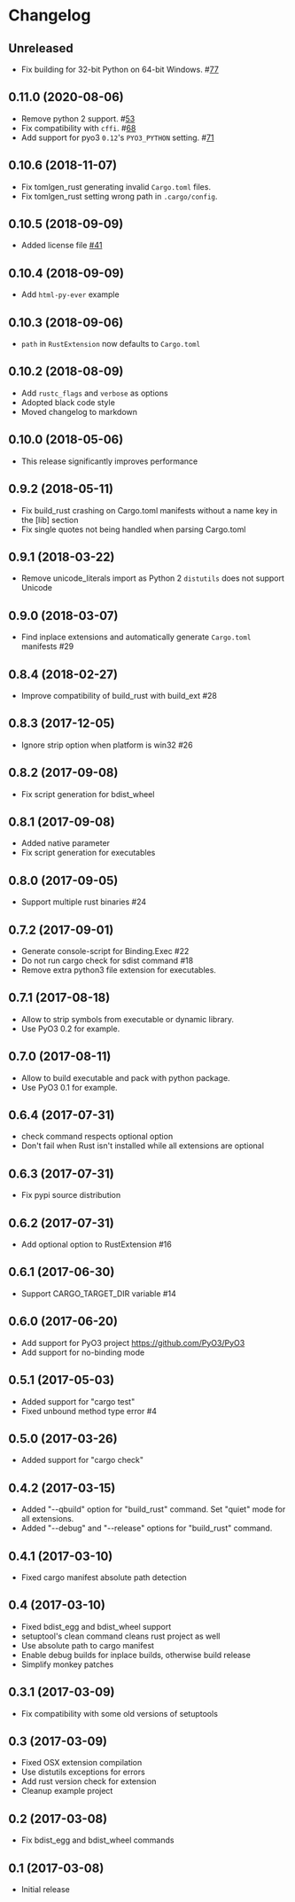 # Changelog

## Unreleased

 - Fix building for 32-bit Python on 64-bit Windows. #[77](https://github.com/PyO3/setuptools-rust/pull/77)

## 0.11.0 (2020-08-06)

 - Remove python 2 support. #[53](https://github.com/PyO3/setuptools-rust/pull/53)
 - Fix compatibility with `cffi`. #[68](https://github.com/PyO3/setuptools-rust/pull/68)
 - Add support for pyo3 `0.12`'s `PYO3_PYTHON` setting. #[71](https://github.com/PyO3/setuptools-rust/pull/71)

## 0.10.6 (2018-11-07)

 - Fix tomlgen\_rust generating invalid `Cargo.toml` files.
 - Fix tomlgen\_rust setting wrong path in `.cargo/config`.

## 0.10.5 (2018-09-09)

 - Added license file [#41](https://github.com/PyO3/setuptools-rust/pull/41)

## 0.10.4 (2018-09-09)

 - Add `html-py-ever` example

## 0.10.3 (2018-09-06)

 - `path` in `RustExtension` now defaults to `Cargo.toml`

## 0.10.2 (2018-08-09)

 - Add `rustc_flags` and `verbose` as options
 - Adopted black code style
 - Moved changelog to markdown

## 0.10.0 (2018-05-06)

  - This release significantly improves performance

## 0.9.2 (2018-05-11)

  - Fix build\_rust crashing on Cargo.toml manifests without a name key
    in the \[lib\] section
  - Fix single quotes not being handled when parsing Cargo.toml

## 0.9.1 (2018-03-22)

  - Remove unicode\_literals import as Python 2 `distutils` does not
    support Unicode

## 0.9.0 (2018-03-07)

  - Find inplace extensions and automatically generate `Cargo.toml`
    manifests \#29

## 0.8.4 (2018-02-27)

  - Improve compatibility of build\_rust with build\_ext \#28

## 0.8.3 (2017-12-05)

  - Ignore strip option when platform is win32 \#26

## 0.8.2 (2017-09-08)

  - Fix script generation for bdist\_wheel

## 0.8.1 (2017-09-08)

  - Added native parameter
  - Fix script generation for executables

## 0.8.0 (2017-09-05)

  - Support multiple rust binaries \#24

## 0.7.2 (2017-09-01)

  - Generate console-script for Binding.Exec \#22
  - Do not run cargo check for sdist command \#18
  - Remove extra python3 file extension for executables.

## 0.7.1 (2017-08-18)

  - Allow to strip symbols from executable or dynamic library.
  - Use PyO3 0.2 for example.

## 0.7.0 (2017-08-11)

  - Allow to build executable and pack with python package.
  - Use PyO3 0.1 for example.

## 0.6.4 (2017-07-31)

  - check command respects optional option
  - Don't fail when Rust isn't installed while all extensions are
    optional

## 0.6.3 (2017-07-31)

  - Fix pypi source distribution

## 0.6.2 (2017-07-31)

  - Add optional option to RustExtension \#16

## 0.6.1 (2017-06-30)

  - Support CARGO\_TARGET\_DIR variable \#14

## 0.6.0 (2017-06-20)

  - Add support for PyO3 project <https://github.com/PyO3/PyO3>
  - Add support for no-binding mode

## 0.5.1 (2017-05-03)

  - Added support for "cargo test"
  - Fixed unbound method type error \#4

## 0.5.0 (2017-03-26)

  - Added support for "cargo check"

## 0.4.2 (2017-03-15)

  - Added "--qbuild" option for "build\_rust" command. Set "quiet" mode
    for all extensions.
  - Added "--debug" and "--release" options for "build\_rust" command.

## 0.4.1 (2017-03-10)

  - Fixed cargo manifest absolute path detection

## 0.4 (2017-03-10)

  - Fixed bdist\_egg and bdist\_wheel support
  - setuptool's clean command cleans rust project as well
  - Use absolute path to cargo manifest
  - Enable debug builds for inplace builds, otherwise build release
  - Simplify monkey patches

## 0.3.1 (2017-03-09)

  - Fix compatibility with some old versions of setuptools

## 0.3 (2017-03-09)

  - Fixed OSX extension compilation
  - Use distutils exceptions for errors
  - Add rust version check for extension
  - Cleanup example project

## 0.2 (2017-03-08)

  - Fix bdist\_egg and bdist\_wheel commands

## 0.1 (2017-03-08)

  - Initial release
